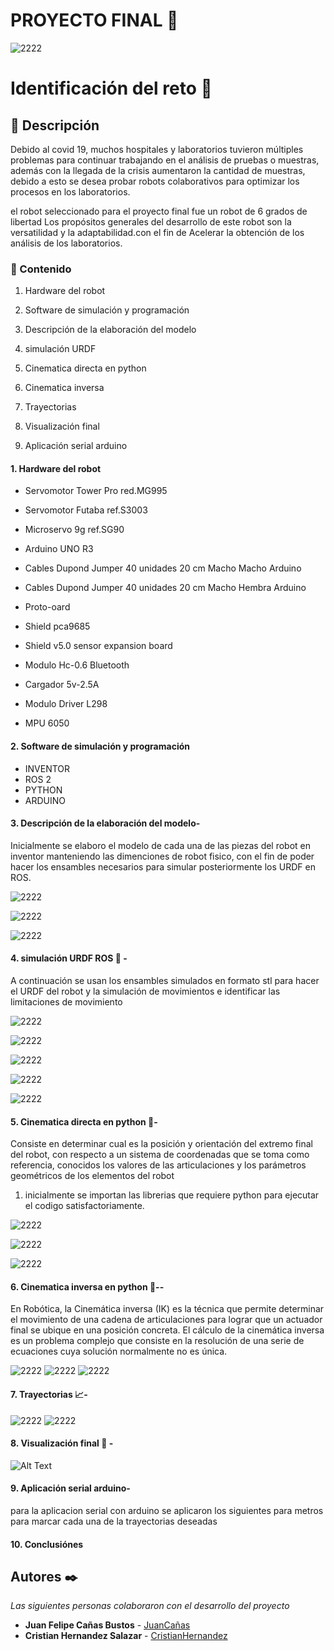 # PROYECTO FINAL  🚀
![2222](https://github.com/cristianchernandezs/Parcial_2_robotica/blob/main/imagenes%20github/imagenes/robot1.jpeg)

# Identificación del reto 🤖

## 📃 Descripción
Debido al covid 19, muchos hospitales y laboratorios tuvieron múltiples
problemas para continuar trabajando en el análisis de pruebas o muestras,
además con la llegada de la crisis aumentaron la cantidad de muestras,
debido a esto se desea probar robots colaborativos para optimizar los
procesos en los laboratorios.

el robot seleccionado para el proyecto final fue un robot de 6 grados de libertad Los propósitos generales del desarrollo de este robot son la versatilidad y la adaptabilidad.con el fin de Acelerar la obtención de los análisis de los laboratorios.

### 📃 Contenido

1. Hardware del robot 

1. Software de simulación y programación

1. Descripción de la elaboración del modelo

1. simulación URDF


1. Cinematica directa en python


1. Cinematica inversa


1. Trayectorias


1. Visualización final


1. Aplicación serial arduino


#### 1. Hardware del robot 

- Servomotor Tower Pro red.MG995

- Servomotor Futaba ref.S3003

- Microservo 9g ref.SG90

- Arduino UNO R3

- Cables Dupond Jumper 40 unidades 20 cm Macho Macho Arduino 

- Cables Dupond Jumper 40 unidades 20 cm Macho Hembra Arduino 

- Proto-oard

- Shield pca9685

- Shield v5.0 sensor expansion board

- Modulo Hc-0.6 Bluetooth

- Cargador 5v-2.5A

- Modulo Driver L298

- MPU 6050


#### 2. Software de simulación y programación

- INVENTOR 
- ROS 2
- PYTHON 
- ARDUINO

#### 3. Descripción de la elaboración del modelo-

Inicialmente se elaboro el modelo de cada una de las piezas del robot en inventor manteniendo las dimenciones de robot fisico, con el fin de poder hacer los ensambles necesarios para simular posteriormente los URDF en ROS.  


![2222](https://github.com/cristianchernandezs/Parcial_2_robotica/blob/main/imagenes%20github/imagenes/WhatsApp%20Image%202021-10-05%20at%2012.21.24%20AM.jpeg)


![2222](https://github.com/cristianchernandezs/Parcial_2_robotica/blob/main/imagenes%20github/imagenes/WhatsApp%20Image%202021-10-05%20at%2012.14.21%20AM.jpeg)


![2222](https://github.com/cristianchernandezs/Parcial_2_robotica/blob/main/imagenes%20github/imagenes/WhatsApp%20Image%202021-10-05%20at%2012.14.51%20AM.jpeg)

#### 4. simulación URDF ROS 🐢 -

A continuación se usan los ensambles simulados en formato stl para hacer el URDF del robot y la simulación de movimientos e identificar las limitaciones de movimiento


![2222](https://github.com/cristianchernandezs/Parcial_2_robotica/blob/main/imagenes%20github/imagenes/WhatsApp%20Image%202021-11-04%20at%205.22.31%20PM.jpeg)

![2222](https://github.com/cristianchernandezs/Parcial_2_robotica/blob/main/imagenes%20github/imagenes/WhatsApp%20Image%202021-11-04%20at%205.22.05%20PM.jpeg)

![2222](https://github.com/cristianchernandezs/Parcial_2_robotica/blob/main/imagenes%20github/imagenes/WhatsApp%20Image%202021-11-04%20at%205.23.50%20PM.jpeg)

![2222](https://github.com/cristianchernandezs/Parcial_2_robotica/blob/main/imagenes%20github/imagenes/WhatsApp%20Image%202021-11-04%20at%205.20.53%20PM.jpeg)

![2222](https://github.com/cristianchernandezs/Parcial_2_robotica/blob/main/imagenes%20github/imagenes/WhatsApp%20Image%202021-11-04%20at%205.21.16%20PM.jpeg)


#### 5. Cinematica directa en python 🐍-

Consiste en determinar cual es la posición y orientación del extremo final del robot, con respecto a un sistema de coordenadas que se toma como referencia, conocidos los valores de las articulaciones y los parámetros geométricos de los elementos del robot

1.  inicialmente se importan las librerias que requiere python para ejecutar el codigo satisfactoriamente.



![2222](https://github.com/cristianchernandezs/Parcial_2_robotica/blob/main/imagenes%20github/imagenes/cinematica%20directa/Captura%20de%20pantalla%202021-11-06%20001741.png)


![2222](https://github.com/cristianchernandezs/Parcial_2_robotica/blob/main/imagenes%20github/imagenes/cinematica%20directa/Captura%20de%20pantalla%202021-11-06%20001831.png)


![2222](https://github.com/cristianchernandezs/Parcial_2_robotica/blob/main/imagenes%20github/imagenes/cinematica%20directa/Captura%20de%20pantalla%202021-11-06%20001948.png)


#### 6. Cinematica inversa en python 🐍--

En Robótica, la Cinemática inversa (IK) es la técnica que permite determinar el movimiento de una cadena de articulaciones para lograr que un actuador final se ubique en una posición concreta. El cálculo de la cinemática inversa es un problema complejo que consiste en la resolución de una serie de ecuaciones cuya solución normalmente no es única.



![2222](https://github.com/cristianchernandezs/Parcial_2_robotica/blob/main/imagenes%20github/imagenes/cinematica%20inversa/Captura%20de%20pantalla%202021-11-06%20232454.png)
![2222](https://github.com/cristianchernandezs/Parcial_2_robotica/blob/main/imagenes%20github/imagenes/cinematica%20inversa/Captura%20de%20pantalla%202021-11-06%20232528.png)
![2222](https://github.com/cristianchernandezs/Parcial_2_robotica/blob/main/imagenes%20github/imagenes/cinematica%20inversa/Captura%20de%20pantalla%202021-11-06%20232556.png)


#### 7. Trayectorias 📈-

![2222](https://github.com/cristianchernandezs/Parcial_2_robotica/blob/main/imagenes%20github/imagenes/trayectorias/Captura%20de%20pantalla%202021-11-06%20233332.png)
![2222](https://github.com/cristianchernandezs/Parcial_2_robotica/blob/main/imagenes%20github/imagenes/trayectorias/Captura%20de%20pantalla%202021-11-06%20233404.png)

#### 8. Visualización final  🏁 -
![Alt Text](https://github.com/cristianchernandezs/Parcial_2_robotica/blob/main/imagenes%20github/imagenes/serial/Robot%20(2).gif)

#### 9. Aplicación serial arduino-

para la aplicacion serial con arduino se aplicaron los siguientes para metros para marcar cada una de la trayectorias deseadas

#### 10. Conclusiónes


## Autores ✒️


_Las siguientes personas colaboraron con el desarrollo del proyecto_

* **Juan Felipe Cañas Bustos** - [JuanCañas](https://github.com/jcscorpion)
* **Cristian Hernandez Salazar** - [CristianHernandez](https://github.com/cristianchernandezs)
